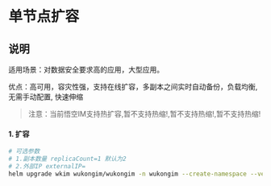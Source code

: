 # 单节点扩容


## 说明

适用场景：对数据安全要求高的应用，大型应用。

优点：高可用，容灾性强，支持在线扩容，多副本之间实时自动备份，负载均衡, 无需手动配置, 快速伸缩

> 注意：当前悟空IM支持热扩容,暂不支持热缩!,暂不支持热缩!,暂不支持热缩!



#### 1. 扩容
```bash
# 可选参数 
# 1.副本数量 replicaCount=1 默认为2
# 2.外部IP externalIP=
helm upgrade wkim wukongim/wukongim -n wukongim --create-namespace --version 0.1.0 --set replicaCount=3

```